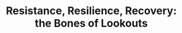 ---
title: "Resistance, Resilience, Recovery: the Bones of Lookouts"
chair: Andrea A. Dutto
panel_id: panel-6
---